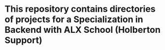 # This repository contains directories of projects for a Specialization in Backend with ALX School (Holberton Support)